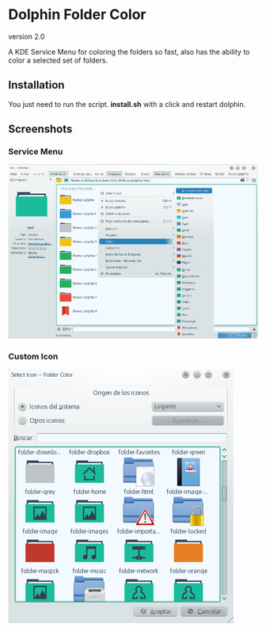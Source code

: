 Dolphin Folder Color
====================
version 2.0

A KDE Service Menu for coloring the folders so fast, also has the ability to color a selected set of folders.

## Installation
You just need to run the script. **install.sh** with a click and restart dolphin.

## Screenshots
### Service Menu
 ![Service Menu](screenshot1.png)
### Custom Icon
 ![Custom Icon](screenshot2.png)

